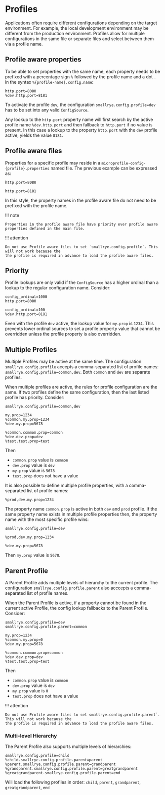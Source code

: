 # Profiles

Applications often require different configurations depending on the target environment. For example, the local 
development environment may be different from the production environment. Profiles allow for multiple configurations 
in the same file or separate files and select between them via a profile name.

## Profile aware properties

To be able to set properties with the same name, each property needs to be prefixed with a percentage sign `%` followed 
by the profile name and a dot `.` in the syntax `%{profile-name}.config.name`:

```properties title="META-INF/microprofile-config.properties"
http.port=8080
%dev.http.port=8181
```

To activate the profile `dev`, the configuration `smallrye.config.profile=dev` has to be set into any valid 
`ConfigSource`.

Any lookup to the `http.port` property name will first search by the active profile name `%dev.http.port` and then 
fallback to `http.port` if no value is present. In this case a lookup to the property `http.port` with the `dev` profile 
active, yields the value `8181`.

## Profile aware files

Properties for a specific profile may reside in a `microprofile-config-{profile}.properties` named file. The previous 
example can be expressed as:

```properties title="META-INF/microprofile-config.properties"
http.port=8080
```

```properties title="META-INF/microprofile-config-dev.properties"
http.port=8181
```

In this style, the property names in the profile aware file do not need to be prefixed with the profile name.

!!! note

    Properties in the profile aware file have priority over profile aware properties defined in the main file.

!!! attention

    Do not use Profile aware files to set `smallrye.config.profile`. This will not work because the 
    the profile is required in advance to load the profile aware files.

## Priority

Profile lookups are only valid if the `ConfigSource` has a higher ordinal than a lookup to the regular configuration 
name. Consider:

```properties title="main.properties"
config_ordinal=1000
http.port=8080
```

```properties title="profile.properties"
config_ordinal=100
%dev.http.port=8181
```

Even with the profile `dev` active, the lookup value for `my.prop` is `1234`. This prevents lower ordinal sources to 
set a profile property value that cannot be overridden unless the profile property is also overridden.

## Multiple Profiles

Multiple Profiles may be active at the same time. The configuration `smallrye.config.profile` accepts a comma-separated 
list of profile names: `smallrye.config.profile=common,dev`. Both `common` and `dev` are separate profiles.

When multiple profiles are active, the rules for profile configuration are the same. If two profiles define the same 
configuration, then the last listed profile has priority. Consider:

```properties
smallrye.config.profile=common,dev

my.prop=1234
%common.my.prop=1234
%dev.my.prop=5678

%common.commom.prop=common
%dev.dev.prop=dev
%test.test.prop=test
```

Then

- `common.prop` value is `common`
- `dev.prop` value is `dev`
- `my.prop` value is `5678`
- `test.prop` does not have a value

It is also possible to define multiple profile properties, with a comma-separated list of profile names:


```properties
%prod,dev.my.prop=1234
```

The property name `common.prop` is active in both `dev` and `prod` profile. If the same property name exists in 
multiple profile properties then, the property name with the most specific profile wins:

```properties
smallrye.config.profile=dev

%prod,dev.my.prop=1234

%dev.my.prop=5678
```

Then `my.prop` value is `5678`.

## Parent Profile

A Parent Profile adds multiple levels of hierarchy to the current profile. The configuration 
`smallrye.config.profile.parent` also acccepts a comma-separated list of profile names.

When the Parent Profile is active, if a property cannot be found in the current active Profile, the config lookup 
fallbacks to the Parent Profile. Consider:

```properties
smallrye.config.profile=dev
smallrye.config.profile.parent=common

my.prop=1234
%common.my.prop=0
%dev.my.prop=5678

%common.commom.prop=common
%dev.dev.prop=dev
%test.test.prop=test
```

Then

- `common.prop` value is `common`
- `dev.prop` value is `dev`
- `my.prop` value is `0`
- `test.prop` does not have a value

!!! attention

    Do not use Profile aware files to set smallrye.config.profile.parent`. This will not work because the 
    the profile is required in advance to load the profile aware files.

### Multi-level Hierarchy

The Parent Profile also supports multiple levels of hierarchies:

```properties
smallrye.config.profile=child
%child.smallrye.config.profile.parent=parent
%parent.smallrye.config.profile.parent=grandparent
%grandparent.smallrye.config.profile.parent=greatgrandparent
%greatgrandparent.smallrye.config.profile.parent=end
```

Will load the following profiles in order: `child`, `parent`, `grandparent`, `greatgrandparent`, `end` 

